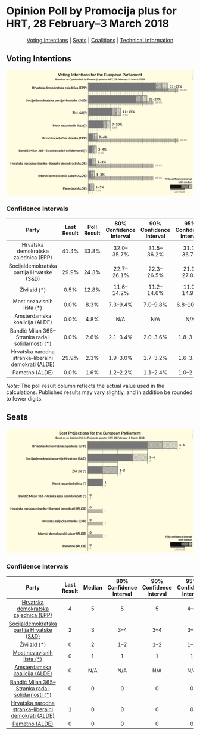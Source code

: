 # Opinion Poll by Promocija plus for HRT, 28 February–3 March 2018

<p align="center"><a href="#voting-intentions">Voting Intentions</a> | <a href="#seats">Seats</a> | <a href="#coalitions">Coalitions</a> | <a href="#technical-information">Technical Information</a></p>

## Voting Intentions

![Graph with voting intentions not yet produced](2018-03-03-Promocijaplus.png "Voting Intentions")

### Confidence Intervals

| Party | Last Result | Poll Result | 80% Confidence Interval | 90% Confidence Interval | 95% Confidence Interval | 99% Confidence Interval |
|:-----:|:-----------:|:-----------:|:-----------------------:|:-----------------------:|:-----------------------:|:-----------------------:|
| Hrvatska demokratska zajednica (EPP) | 41.4% | 33.8% | 32.0–35.7% |31.5–36.2% |31.1–36.7% |30.2–37.6% |
| Socijaldemokratska partija Hrvatske (S&D) | 29.9% | 24.3% | 22.7–26.1% |22.3–26.5% |21.9–27.0% |21.2–27.8% |
| Živi zid (*) | 0.5% | 12.8% | 11.6–14.2% |11.2–14.6% |11.0–14.9% |10.4–15.6% |
| Most nezavisnih lista (*) | 0.0% | 8.3% | 7.3–9.4% |7.0–9.8% |6.8–10.1% |6.4–10.7% |
| Amsterdamska koalicija (ALDE) | 0.0% | 4.8% | N/A |N/A |N/A |N/A |
| Bandić Milan 365–Stranka rada i solidarnosti (*) | 0.0% | 2.6% | 2.1–3.4% |2.0–3.6% |1.8–3.7% |1.6–4.1% |
| Hrvatska narodna stranka–liberalni demokrati (ALDE) | 29.9% | 2.3% | 1.9–3.0% |1.7–3.2% |1.6–3.4% |1.4–3.8% |
| Pametno (ALDE) | 0.0% | 1.6% | 1.2–2.2% |1.1–2.4% |1.0–2.6% |0.9–2.9% |

*Note:* The poll result column reflects the actual value used in the calculations. Published results may vary slightly, and in addition be rounded to fewer digits.

## Seats

![Graph with seats not yet produced](2018-03-03-Promocijaplus-seats.png "Seats")

### Confidence Intervals

| Party | Last Result | Median | 80% Confidence Interval | 90% Confidence Interval | 95% Confidence Interval | 99% Confidence Interval |
|:-----:|:-----------:|:------:|:-----------------------:|:-----------------------:|:-----------------------:|:-----------------------:|
| <a href="#hrvatska-demokratska-zajednica-(epp)">Hrvatska demokratska zajednica (EPP)</a> | 4 | 5 | 5 |5 |4–6 |4–6 |
| <a href="#socijaldemokratska-partija-hrvatske-(s&d)">Socijaldemokratska partija Hrvatske (S&D)</a> | 2 | 3 | 3–4 |3–4 |3–4 |3–4 |
| <a href="#živi-zid-(*)">Živi zid (*)</a> | 0 | 2 | 1–2 |1–2 |1–2 |1–2 |
| <a href="#most-nezavisnih-lista-(*)">Most nezavisnih lista (*)</a> | 0 | 1 | 1 |1 |1 |1 |
| <a href="#amsterdamska-koalicija-(alde)">Amsterdamska koalicija (ALDE)</a> | 0 | N/A | N/A |N/A |N/A |N/A |
| <a href="#bandić-milan-365–stranka-rada-i-solidarnosti-(*)">Bandić Milan 365–Stranka rada i solidarnosti (*)</a> | 0 | 0 | 0 |0 |0 |0 |
| <a href="#hrvatska-narodna-stranka–liberalni-demokrati-(alde)">Hrvatska narodna stranka–liberalni demokrati (ALDE)</a> | 1 | 0 | 0 |0 |0 |0 |
| <a href="#pametno-(alde)">Pametno (ALDE)</a> | 0 | 0 | 0 |0 |0 |0 |

